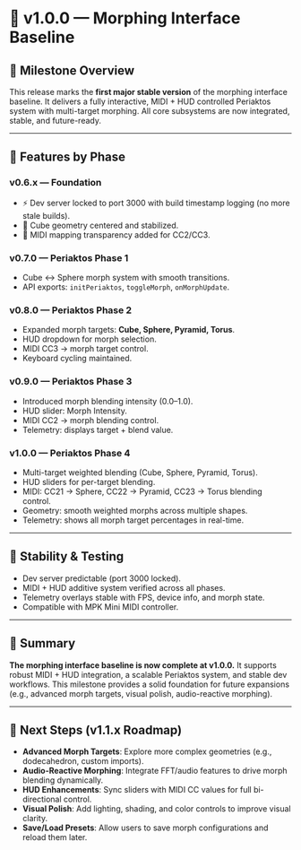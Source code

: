 # 🎉 v1.0.0 — Morphing Interface Baseline

## 🚀 Milestone Overview
This release marks the **first major stable version** of the morphing interface baseline.
It delivers a fully interactive, MIDI + HUD controlled Periaktos system with multi-target morphing.
All core subsystems are now integrated, stable, and future-ready.

---

## 🔑 Features by Phase

### v0.6.x — Foundation
- ⚡ Dev server locked to port 3000 with build timestamp logging (no more stale builds).
- 🔺 Cube geometry centered and stabilized.
- 🎹 MIDI mapping transparency added for CC2/CC3.

### v0.7.0 — Periaktos Phase 1
- Cube ↔ Sphere morph system with smooth transitions.
- API exports: `initPeriaktos`, `toggleMorph`, `onMorphUpdate`.

### v0.8.0 — Periaktos Phase 2
- Expanded morph targets: **Cube, Sphere, Pyramid, Torus**.
- HUD dropdown for morph selection.
- MIDI CC3 → morph target control.
- Keyboard cycling maintained.

### v0.9.0 — Periaktos Phase 3
- Introduced morph blending intensity (0.0–1.0).
- HUD slider: Morph Intensity.
- MIDI CC2 → morph blending control.
- Telemetry: displays target + blend value.

### v1.0.0 — Periaktos Phase 4
- Multi-target weighted blending (Cube, Sphere, Pyramid, Torus).
- HUD sliders for per-target blending.
- MIDI: CC21 → Sphere, CC22 → Pyramid, CC23 → Torus blending control.
- Geometry: smooth weighted morphs across multiple shapes.
- Telemetry: shows all morph target percentages in real-time.

---

## 🧪 Stability & Testing
- Dev server predictable (port 3000 locked).
- MIDI + HUD additive system verified across all phases.
- Telemetry overlays stable with FPS, device info, and morph state.
- Compatible with MPK Mini MIDI controller.

---

## 📌 Summary
**The morphing interface baseline is now complete at v1.0.0.**
It supports robust MIDI + HUD integration, a scalable Periaktos system, and stable dev workflows.
This milestone provides a solid foundation for future expansions (e.g., advanced morph targets, visual polish, audio-reactive morphing).

---

## 🔮 Next Steps (v1.1.x Roadmap)
- **Advanced Morph Targets**: Explore more complex geometries (e.g., dodecahedron, custom imports).
- **Audio-Reactive Morphing**: Integrate FFT/audio features to drive morph blending dynamically.
- **HUD Enhancements**: Sync sliders with MIDI CC values for full bi-directional control.
- **Visual Polish**: Add lighting, shading, and color controls to improve visual clarity.
- **Save/Load Presets**: Allow users to save morph configurations and reload them later.
